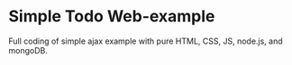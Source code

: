 # Simple Todo Web-example
Full coding of simple ajax example with pure HTML, CSS, JS, node.js, and mongoDB. 
